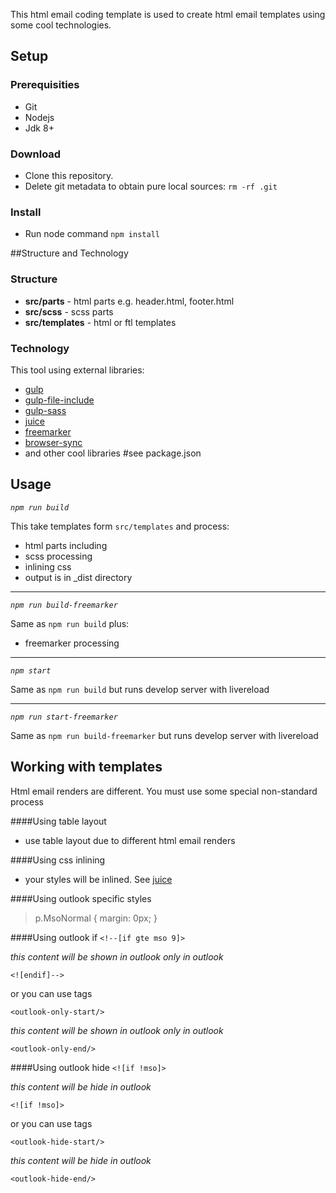This html email coding template is used to create html email templates using some cool technologies.  
## Setup
### Prerequisities
* Git
* Nodejs
* Jdk 8+

### Download
 
 * Clone this repository.
 * Delete git metadata to obtain pure local sources: `rm -rf .git`

### Install
* Run node command `npm install`

##Structure and Technology
### Structure
* __src/parts__ - html parts e.g. header.html, footer.html<br>
* __src/scss__ - scss parts <br>
* __src/templates__ - html or ftl templates

### Technology
This tool using external libraries:
- [gulp](https://www.npmjs.com/package/gulp) 
- [gulp-file-include](https://www.npmjs.com/package/gulp-file-include)
- [gulp-sass](https://www.npmjs.com/package/gulp-sass)
- [juice](https://www.npmjs.com/package/juice)
- [freemarker](https://www.npmjs.com/package/freemarker)
- [browser-sync](https://www.npmjs.com/package/browser-sync)
- and other cool libraries #see package.json


## Usage
*`npm run build`*

This take templates form `src/templates` and process:
- html parts including 
- scss processing
- inlining css
- output is in _dist directory

<hr>

*`npm run build-freemarker`*
 
Same as `npm run build` plus:
- freemarker processing 

<hr>

*`npm start`*

Same as `npm run build` but runs develop server with livereload

<hr>

*`npm run start-freemarker`*
 
Same as `npm run build-freemarker` but runs develop server with livereload

## Working with templates
Html email renders are different. You must use some special non-standard process 

####Using table layout
- use table layout due to different html email renders

####Using css inlining
- your styles will be inlined. See [juice](https://www.npmjs.com/package/juice) 

####Using outlook specific styles
>  p.MsoNormal { margin: 0px; }

####Using outlook if
`<!--[if gte mso 9]>`

_this content will be shown in outlook only in outlook_

`<![endif]-->`

or you can use tags

`<outlook-only-start/>`

_this content will be shown in outlook only in outlook_

`<outlook-only-end/>`


####Using outlook hide
`<![if !mso]>`

_this content will be hide in outlook_

`<![if !mso]>`

or you can use tags

`<outlook-hide-start/>`

_this content will be hide in outlook_

`<outlook-hide-end/>`







